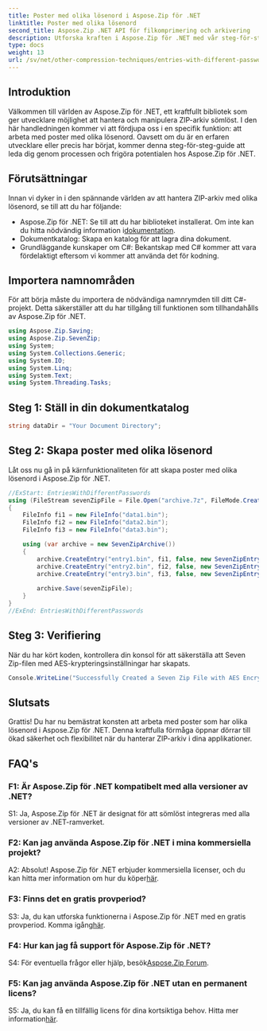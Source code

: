 ```yaml
---
title: Poster med olika lösenord i Aspose.Zip för .NET
linktitle: Poster med olika lösenord
second_title: Aspose.Zip .NET API för filkomprimering och arkivering
description: Utforska kraften i Aspose.Zip för .NET med vår steg-för-steg-guide om hur du hanterar ZIP-arkiv med olika lösenord. Förbättra säkerheten och flexibiliteten i dina applikationer.
type: docs
weight: 13
url: /sv/net/other-compression-techniques/entries-with-different-passwords/
---
```

## Introduktion

Välkommen till världen av Aspose.Zip för .NET, ett kraftfullt bibliotek som ger utvecklare möjlighet att hantera och manipulera ZIP-arkiv sömlöst. I den här handledningen kommer vi att fördjupa oss i en specifik funktion: att arbeta med poster med olika lösenord. Oavsett om du är en erfaren utvecklare eller precis har börjat, kommer denna steg-för-steg-guide att leda dig genom processen och frigöra potentialen hos Aspose.Zip för .NET.

## Förutsättningar

Innan vi dyker in i den spännande världen av att hantera ZIP-arkiv med olika lösenord, se till att du har följande:

-  Aspose.Zip för .NET: Se till att du har biblioteket installerat. Om inte kan du hitta nödvändig information i[dokumentation](https://reference.aspose.com/zip/net/).
- Dokumentkatalog: Skapa en katalog för att lagra dina dokument.
- Grundläggande kunskaper om C#: Bekantskap med C# kommer att vara fördelaktigt eftersom vi kommer att använda det för kodning.

## Importera namnområden

För att börja måste du importera de nödvändiga namnrymden till ditt C#-projekt. Detta säkerställer att du har tillgång till funktionen som tillhandahålls av Aspose.Zip för .NET.

```csharp
using Aspose.Zip.Saving;
using Aspose.Zip.SevenZip;
using System;
using System.Collections.Generic;
using System.IO;
using System.Linq;
using System.Text;
using System.Threading.Tasks;
```

## Steg 1: Ställ in din dokumentkatalog

```csharp
string dataDir = "Your Document Directory";
```

## Steg 2: Skapa poster med olika lösenord

Låt oss nu gå in på kärnfunktionaliteten för att skapa poster med olika lösenord i Aspose.Zip för .NET.

```csharp
//ExStart: EntriesWithDifferentPasswords
using (FileStream sevenZipFile = File.Open("archive.7z", FileMode.Create))
{
    FileInfo fi1 = new FileInfo("data1.bin");
    FileInfo fi2 = new FileInfo("data2.bin");
    FileInfo fi3 = new FileInfo("data3.bin");

    using (var archive = new SevenZipArchive())
    {
        archive.CreateEntry("entry1.bin", fi1, false, new SevenZipEntrySettings(new SevenZipStoreCompressionSettings(), new SevenZipAESEncryptionSettings("test1")));
        archive.CreateEntry("entry2.bin", fi2, false, new SevenZipEntrySettings(new SevenZipStoreCompressionSettings(), new SevenZipAESEncryptionSettings("test2")));
        archive.CreateEntry("entry3.bin", fi3, false, new SevenZipEntrySettings(new SevenZipStoreCompressionSettings(), new SevenZipAESEncryptionSettings("test3")));
        
        archive.Save(sevenZipFile);
    }
}
//ExEnd: EntriesWithDifferentPasswords
```

## Steg 3: Verifiering

När du har kört koden, kontrollera din konsol för att säkerställa att Seven Zip-filen med AES-krypteringsinställningar har skapats.

```csharp
Console.WriteLine("Successfully Created a Seven Zip File with AES Encryption Settings");
```

## Slutsats

Grattis! Du har nu bemästrat konsten att arbeta med poster som har olika lösenord i Aspose.Zip för .NET. Denna kraftfulla förmåga öppnar dörrar till ökad säkerhet och flexibilitet när du hanterar ZIP-arkiv i dina applikationer.

## FAQ's

### F1: Är Aspose.Zip för .NET kompatibelt med alla versioner av .NET?

S1: Ja, Aspose.Zip för .NET är designat för att sömlöst integreras med alla versioner av .NET-ramverket.

### F2: Kan jag använda Aspose.Zip för .NET i mina kommersiella projekt?

A2: Absolut! Aspose.Zip för .NET erbjuder kommersiella licenser, och du kan hitta mer information om hur du köper[här](https://purchase.aspose.com/buy).

### F3: Finns det en gratis provperiod?

 S3: Ja, du kan utforska funktionerna i Aspose.Zip för .NET med en gratis provperiod. Komma igång[här](https://releases.aspose.com/).

### F4: Hur kan jag få support för Aspose.Zip för .NET?

 S4: För eventuella frågor eller hjälp, besök[Aspose.Zip Forum](https://forum.aspose.com/c/zip/37).

### F5: Kan jag använda Aspose.Zip för .NET utan en permanent licens?

 S5: Ja, du kan få en tillfällig licens för dina kortsiktiga behov. Hitta mer information[här](https://purchase.aspose.com/temporary-license/).
